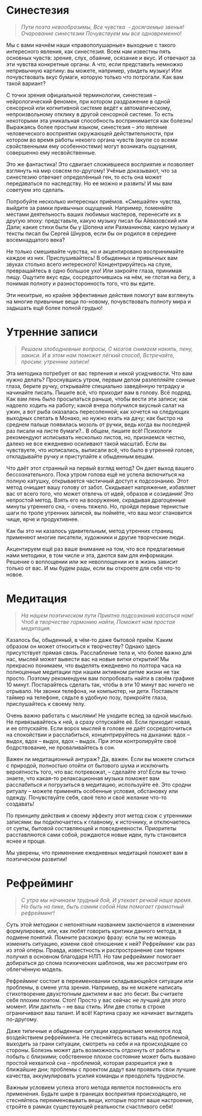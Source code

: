 ```table-of-contents
```
# Синестезия

>_Пути поэта невообразимы,_
_Все чувства  - досягаемые звенья!_
_Очарование синестезии_
_Почувствуем мы все одновременно!_

Мы с вами начнём наши «правополушарные» выходные с такого интересного явления, как синестезия. Всем нам известны пять основных чувств: зрение, слух, обаяние, осязание и вкус. И отвечают за эти чувства конкретные органы. А что, если представить немножко непривычную картину: вы можете, например, увидеть музыку! Или почувствовать вкус бумаги, которую только что потрогали. Как вам такой вариант?

С точки зрения официальной терминологии, синестезия –нейрологический феномен, при котором раздражение в одной сенсорной или когнитивной системе ведёт к автоматическому, непроизвольному отклику в другой сенсорной системе. То есть некоторыми эта уникальная способность воспринимается как болезнь! Выражаясь более простым языком, синестезия – это явление человеческого восприятия окружающей действительности, при котором во время работы некоего органа чувств (вкупе со всеми свойственными ему особенностями) могут возникать ощущения, совершенно ему несвойственные.

Это же фантастика! Это сдвигает сложившееся восприятие и позволяет взглянуть на мир совсем по-другому! Учёные доказывают, что за синестезию отвечает определённый ген, то есть она может передаваться по наследству. Но ее можно и развить! И мы вам советуем это сделать.

Попробуйте несколько интересных приёмов. «Смешайте» чувства, выйдите за рамки привычных ощущений. Например, поменяйте местами деятельность ваших любимых мастеров, перенесите их в другую эпоху: представьте, какую музыку писал бы Айвазовский или Дали; какие стихи были бы у Шопена или Рахманинова; какую музыку и тексты писал бы Сергей Шнуров, если бы он родился в середине восемнадцатого века?

Не только смешивайте чувства, но и акцентировано воспринимайте каждое из них. Прислушивайтесь! В обыденных и привычных вам звуках столько всего интересного! Концентрируйтесь на слухе, превращайтесь в одно большое ухо! Или закройте глаза, принимая пищу. Ощутите вкус еды, сосредоточившись на нём, не глотая на бегу, а понимая полноту и разносторонность того, что вы едите.

Эти нехитрые, но крайне эффективные действия помогут вам взглянуть на многие привычные вещи по-новому, почувствовать полноту мира и задышать ещё более полной грудью!

# Утренние записи

>_Решаем злободневные вопросы,_
_С мозгов снимаем накипь, пену, закиси._
_И в этом нам поможет лёгкий способ,_
_Встречайте, просим: утренние записи!_

Эта методика потребует от вас терпения и некой усидчивости. Что вам нужно делать? Проснувшись утром, первым делом разлепляйте сонные глаза, берите ручку, открывайте специально заведённую тетрадку и начинайте писать. Пишите всё, что приходит вам в голову. Всё подряд. Как вам лень было просыпаться раньше, чтобы вести эти записи; как надоело ходить на работу; какой вчера получился вкусный салат на ужин, а вот рыба оказалась пересоленной; как хочется на следующих выходных слетать в Монако, но нужно ехать на дачу; как быстро на среднем пальце появилась мозоль от ручки, ведь когда вы последней раз писали на листе бумаги?.. В общем, пишите всё! Психологи рекомендуют исписывать несколько листов, но, признаемся честно, далеко не все ежедневно осиливают такой масштаб. Если вы чувствуете, что исписались, выписали всё, что было в утренней голове, откладывайте ручку и приступайте к обыденным вещам.

Что даёт этот странный на первый взгляд метод? Он дает выход вашего бессознательного. Пока утром голова ещё не успела включиться на полную катушку, открывается частичный доступ к подсознанию. Этот метод очищает вашу голову от забот. Скидывает напряжение, избавляет вас от всего того, что может отвлечь от идей, образов и созидания! Это непростой метод. Взять его на вооружение, скрадывая драгоценные минуты утреннего сна, – очень тяжело. Но, пройдя первые тернистые шаги по тропе утренних записей, вы поймёте, что ваш мозг становится чище, ярче и продуктивнее.

Как бы это ни казалось удивительным, метод утренних страниц применяют многие писатели, художники и другие творческие люди.

Акцентируем ещё раз ваше внимание на том, что все предлагаемые нами методики, в том числе и эта, даются вам для информации. Решение о воплощении или же невоплощении их в жизнь зависит только от вас. И мы будем рады, если вы откроете для себя что-то новое.

# Медитация

>_На нашем поэтическом пути_
_Приятно подсознания касаться нам!_
_Чтоб в творчестве гармонию найти,_
_Поможет нам простая медитация._

Казалось бы, обыденный, в чём-то даже бытовой приём. Каким образом он может относиться к творчеству? Однако здесь присутствует прямая связь. Расслабление тела и, что более важно для нас, мыслей может вывести вас на новые витки открытий! Мы прекрасно понимаем, что выделять ежедневно по полтора часа на полноценные медитации при нашем активном ритме жизни не так просто. Поэтому рекомендуем вам попробовать найти в своём графике 10 минут. Постарайтесь сделать так, чтобы в эти 10 минут вас ничего не отрывало. Ни звонки телефона, ни компьютер, ни дети. Поставьте таймер на телефоне, сядьте в удобную позу, прикройте глаза, прислушайтесь к своему телу.

Очень важно работать с мыслями! Не уходите вслед за одной мыслью. Не привязывайтесь к ней, а сразу отпускайте её. Если приходит новая, и ее отпускайте. Если ворох мыслей в голове не даёт сосредоточиться на спокойствии и расслабиться, концентрируйтесь на дыхании: вдох – выдох, вдох – выдох, вдох – выдох. При этом контролируйте своё бодрствование, не проваливайтесь в сон.

Важен ли медитационный антураж? Да, важен. Если вы можете слиться с природой, полностью отойти от бытового шума и исключить вероятность того, что вас потревожат, – сделайте это! Если вы точно знаете, что какая-то релаксационная музыка поможет вам расслабиться и погрузиться в медитацию, используйте её. Это сродни ритуалу – можете применять особенные условия, обстановку или одежду. Почувствуйте себя, своё тело и своё желание что-то создавать!

По принципу действия и своему эффекту этот метод схож с утренними записями: вы подключаетесь к главному, к источнику, и отключаетесь от суеты, бытовой составляющей и повседневности. Приоритеты расставляются сами собой, рождаются новые идеи, путь становится яснее и проще.

Мы уверены, что применение ежедневных медитаций поможет вам в поэтическом развитии!

# Рефрейминг

>_С утра мы начинаем трудный бой,_
_И утекает речкой наше время._
_Но быть на пике, быть самим собой_
_Нам помогает грамотный рефрейминг!_

Суть этой методики с непонятным названием заключается в изменении формулировки, или, как любят говорить критики данного метода, в подмене понятий. Помните расхожую фразу: если ты не можешь изменить ситуацию, измени своё отношение к ней? Рефрейминг как раз из этой оперы. Правда, известность и распространение сам термин получил в основном благодаря НЛП. Но там рефрейминг помогает добираться до слома психических шаблонов, мы же рассмотрим его облегчённую модель.

Рефрейминг состоит в переименовании складывающейся ситуации или проблемы, в смене угла зрения. Например, вы не можете написать стихотворение двухстопным дактилем и вас это бесит. Вы считаете себя плохим поэтом. Стоп! Просто у вас сейчас не лучший для этого момент. Или дактиль – не ваш стиль. Или две стопы в строке ограничивают ваш талант. И всё! Картина сразу же начинает выглядеть по-другому.

Даже типичные и обыденные ситуации кардинально меняются под воздействием рефрейминга. Не стесняйтесь вставать над проблемой, выходить за грани ситуации, смотреть на себя и на происходящее со стороны. Болезнь может дать возможность отдохнуть от работы и побыть с близкими; собственное плохое состояние может быть вызвано простой нехваткой сна – проблемой, которая разрешится уже в ближайшие дни; проблемы с проектом дадут вам проявить свои лучшие качества, аккумулировать усилия команды и преодолеть трудности.

Важным условием успеха этого метода является постоянность его применения. Будьте шире в границах восприятия происходящего, не стесняйтесь переименовывать вещи, которые портят ваше настроение, стройте в рамках существующей реальности счастливого себя!